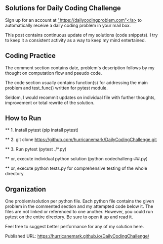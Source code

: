 ## Solutions for Daily Coding Challenge

Sign up for an account at <a href>"https://dailycodingproblem.com"</a> to automatically receive  a daily coding problem in your mail box.


This post contains continuous update of my solutions (code snippets).  I try to keep it a consistent activity as a way to keep my mind entertained.  

## Coding Practice

The comment section contains date, problem's description follows by my thought on computation flow and pseudo code.

The code section usually contains function(s) for addressing the main problem and test_func() written for pytest module.

Seldom, I would recommit updates on individual file with further thoughts, improvement or total rewrite of the solution.


## How to Run

** 1.  Install pytest (pip install  pytest)

** 2.  git clone https://github.com/hurricanemark/DailyCodingChallenge.git

** 3.  Run pytest (pytest ./*.py)

**     or, execute individual python solution (python codechalleng-##.py)

**     or, execute python tests.py for comprehensive testing of the whole directory

## Organization

One problem/solution per python file.
Each python file contains the given problem in the commented section and my attempted code below it.  The files are not linked or referenced to one another.  However, you could run pytest on the entire directory.  Be sure to open it up and read it.  

Feel free to suggest better performance for any of my solution here.


Published URL: https://hurricanemark.github.io/DailyCodingChallenge/
